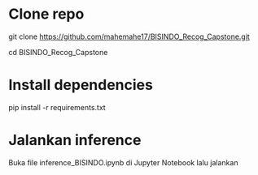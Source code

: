 # Clone repo
git clone https://github.com/mahemahe17/BISINDO_Recog_Capstone.git

cd BISINDO_Recog_Capstone

# Install dependencies
pip install -r requirements.txt

# Jalankan inference
Buka file inference_BISINDO.ipynb di Jupyter Notebook lalu jalankan
